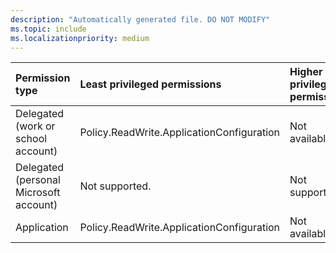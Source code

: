 ```yaml
---
description: "Automatically generated file. DO NOT MODIFY"
ms.topic: include
ms.localizationpriority: medium
---
```


|Permission type|Least privileged permissions|Higher privileged permissions|
|:---|:---|:---|
|Delegated (work or school account)|Policy.ReadWrite.ApplicationConfiguration|Not available.|
|Delegated (personal Microsoft account)|Not supported.|Not supported.|
|Application|Policy.ReadWrite.ApplicationConfiguration|Not available.|

